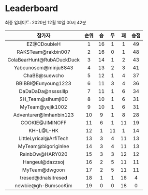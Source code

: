 # Leaderboard
최종 업데이트: 2020년 12월 10일 00시 42분




| 참가자 | 순위 | 승 | 무 | 패 | 승점 |
|:---:|:---:|:---:|:---:|:---:|:---:|
| EZ@CDoubleH | 1 | 16 | 1 | 1 | 49 |
| RAKSTeam@rakbin007 | 2 | 16 | 0 | 1 | 48 |
| ColaBearHunt@RubADuckDuck | 3 | 14 | 1 | 2 | 43 |
| Yabeunosem@minju8843 | 4 | 13 | 2 | 3 | 41 |
| ChaBB@suewcho | 5 | 12 | 1 | 4 | 37 |
| BBIBBI@Eunyoung1223 | 6 | 11 | 3 | 4 | 36 |
| DaDaDaDa@nsssslllp | 7 | 11 | 1 | 6 | 34 |
| SH_Team@sihumji00 | 8 | 10 | 1 | 6 | 31 |
| MyTeam@yejik1002 | 9 | 10 | 1 | 6 | 31 |
| Adventurer@Imhanbin123 | 10 | 9 | 1 | 8 | 28 |
| COOKIE@JIMINOFF | 11 | 6 | 1 | 11 | 19 |
| KH-L@L-HK | 12 | 1 | 11 | 1 | 14 |
| LittleLyrical@ArfiTech | 13 | 3 | 4 | 11 | 13 |
| MyTeam@bigoriginlee | 14 | 3 | 4 | 11 | 13 |
| RainbOw@HARY020 | 15 | 3 | 3 | 12 | 12 |
| Hangeul@dazzsoj | 16 | 2 | 5 | 11 | 11 |
| MyTeam@dwgoon | 17 | 2 | 5 | 11 | 11 |
| tresed@dnalsitresed | 18 | 1 | 1 | 16 | 4 |
| newbie@gh-BumsooKim | 19 | 0 | 0 | 18 | 0 |